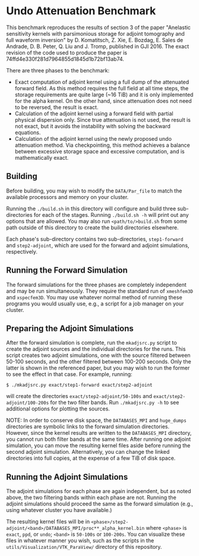 Undo Attenuation Benchmark
==========================

This benchmark reproduces the results of section 3 of the paper "Anelastic
sensitivity kernels with parsimonious storage for adjoint tomography and full
waveform inversion" by D. Komatitsch, Z. Xie, E. Bozdag, E. Sales de Andrade,
D. B. Peter, Q. Liu and J. Tromp, published in GJI 2016. The exact revision of
the code used to produce the paper is 74ffd4e330f281d7964855d1845d1b72bf13ab74.

There are three phases to the benchmark:
  * Exact computation of adjoint kernel using a full dump of the attenuated
    forward field. As this method requires the full field at all time steps,
    the storage requirements are quite large (~16 TiB) and it is only
    implemented for the alpha kernel. On the other hand, since attenuation does
    not need to be reversed, the result is exact.
  * Calculation of the adjoint kernel using a forward field with partial
    physical dispersion only. Since true attenuation is not used, the result is
    not exact, but it avoids the instability with solving the backward
    equations.
  * Calculation of the adjoint kernel using the newly proposed undo attenuation
    method. Via checkpointing, this method achieves a balance between excessive
    storage space and excessive computation, and is mathematically exact.

Building
--------

Before building, you may wish to modify the `DATA/Par_file` to match the
available processors and memory on your cluster.

Running the `./build.sh` in this directory will configure and build three
sub-directories for each of the stages. Running `./build.sh -h` will print out
any options that are allowed. You may also run `<path/to/>build.sh` from some
path outside of this directory to create the build directories elsewhere.

Each phase's sub-directory contains two sub-directories, `step1-forward` and
`step2-adjoint`, which are used for the forward and adjoint simulations,
respectively.

Running the Forward Simulation
------------------------------

The forward simulations for the three phases are completely independent and may
be run simultaneously. They require the standard run of `xmeshfem3D` and
`xspecfem3D`. You may use whatever normal method of running these programs you
would usually use, e.g., a script for a job manager on your cluster.

Preparing the Adjoint Simulations
---------------------------------

After the forward simulation is complete, run the `mkadjsrc.py` script to
create the adjoint sources and the individual directories for the runs. This
script creates two adjoint simulations, one with the source filtered between
50-100 seconds, and the other filtered between 100-200 seconds. Only the latter
is shown in the referenced paper, but you may wish to run the former to see the
effect in that case. For example, running:

	$ ./mkadjsrc.py exact/step1-forward exact/step2-adjoint

will create the directories `exact/step2-adjoint/50-100s` and
`exact/step2-adjoint/100-200s` for the two filter bands. Run `./mkadjsrc.py -h`
to see additional options for plotting the sources.

NOTE: In order to conserve disk space, the `DATABASES_MPI` and `huge_dumps`
directories are symbolic links to the forward simulation directories. However,
since the kernel results are written to the `DATABASES_MPI` directory, you
cannot run both filter bands at the same time. After running one adjoint
simulation, you can move the resulting kernel files aside before running the
second adjoint simulation. Alternatively, you can change the linked directories
into full copies, at the expense of a few TiB of disk space.

Running the Adjoint Simulations
-------------------------------

The adjoint simulations for each phase are again independent, but as noted
above, the two filtering bands within each phase are not. Running the adjoint
simulations should proceed the same as the forward simulation (e.g., using
whatever cluster you have available.)

The resulting kernel files will be in
`<phase>/step2-adjoint/<band>/DATABASES_MPI/proc**_alpha_kernel.bin`
where `<phase>` is `exact`, `ppd`, or `undo`; `<band>` is `50-100s` or
`100-200s`. You can visualize these files in whatever manner you wish, such as
the scripts in the `utils/Visualization/VTK_ParaView/` directory of this
repository.
